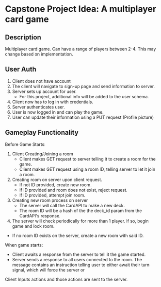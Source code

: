 # Capstone Project Idea: A multiplayer card game

## Description
Multiplayer card game. Can have a range of players between 2-4. This may change based on implementation.

## User Auth

1. Client does not have account
2. The client will navigate to sign-up page and send information to server.
3. Server sets up account for user.
    - For this project, additional info will be added to the user schema.
4. Client now has to log in with credentials.
5. Server authenticates user.
6. User is now logged in and can play the game.
7. User can update their information using a PUT request (Profile picture)

## Gameplay Functionality

Before Game Starts:
1. Client Creating/Joining a room
    - Client makes GET request to server telling it to create a room for the game.
    - Client makes GET request using a room ID, telling server to let it join a room.
2. Creating room on server upon client request.
    - If not ID provided, create new room. 
    - If ID provided and room does not exist, reject request.
    - If ID provided, attempt join room.
3. Creating new room process on server
    - The server will call the CardAPI to make a new deck.
    - The room ID will be a hash of the the deck_id param from the CardAPI's response. 
4. The server will check periodically for more than 1 player. If so, begin game and lock room.
- If no room ID exists on the server, create a new room with said ID.

When game starts:
- Client awaits a response from the server to tell it the game started.
- Server sends a response to all users connected to the room. The message contains an instruction telling user to either await their turn signal, which will force the server or 

Client Inputs actions and those actions are sent to the server.
